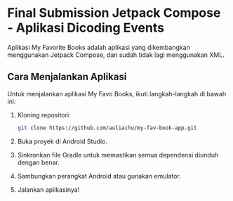 # Final Submission Jetpack Compose - Aplikasi Dicoding Events
Aplikasi My Favorite Books adalah aplikasi yang dikembangkan menggunakan Jetpack Compose, dan sudah tidak lagi menggunakan XML.

## Cara Menjalankan Aplikasi

Untuk menjalankan aplikasi My Favo Books, ikuti langkah-langkah di bawah ini:

1. Kloning repositori:
    ```bash
    git clone https://github.com/auliachu/my-fav-book-app.git
    ```

2. Buka proyek di Android Studio.

3. Sinkronkan file Gradle untuk memastikan semua dependensi diunduh dengan benar.

4. Sambungkan perangkat Android atau gunakan emulator.

5. Jalankan aplikasinya!
